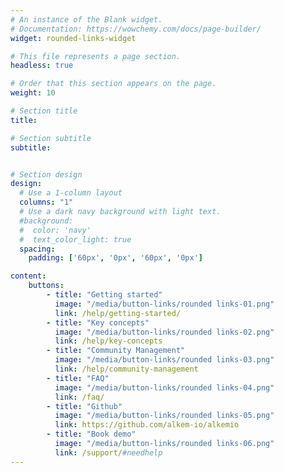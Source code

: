 ```yaml
---
# An instance of the Blank widget.
# Documentation: https://wowchemy.com/docs/page-builder/
widget: rounded-links-widget

# This file represents a page section.
headless: true

# Order that this section appears on the page.
weight: 10

# Section title
title: 

# Section subtitle
subtitle: 


# Section design
design:
  # Use a 1-column layout
  columns: "1"
  # Use a dark navy background with light text.
  #background:
  #  color: 'navy'
  #  text_color_light: true
  spacing:
    padding: ['60px', '0px', '60px', '0px']

content:
    buttons:
        - title: "Getting started"
          image: "/media/button-links/rounded links-01.png"
          link: /help/getting-started/
        - title: "Key concepts"
          image: "/media/button-links/rounded links-02.png"
          link: /help/key-concepts
        - title: "Community Management"
          image: "/media/button-links/rounded links-03.png"
          link: /help/community-management
        - title: "FAQ"
          image: "/media/button-links/rounded links-04.png"
          link: /faq/
        - title: "Github"
          image: "/media/button-links/rounded links-05.png"
          link: https://github.com/alkem-io/alkemio
        - title: "Book demo"
          image: "/media/button-links/rounded links-06.png"
          link: /support/#needhelp
---
```

